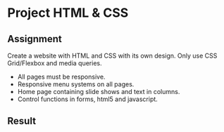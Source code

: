 # Project HTML & CSS
## Assignment

Create a website with HTML and CSS with its own design. Only use CSS Grid/Flexbox and media queries.

- All pages must be responsive.
- Responsive menu systems on all pages.
- Home page containing slide shows and text in columns.
- Control functions in forms, html5 and javascript.

## Result



